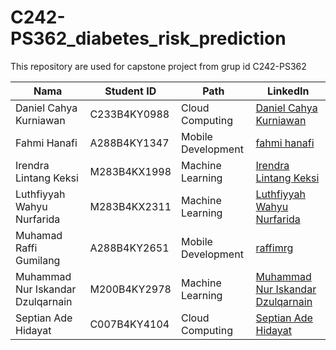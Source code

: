 # C242-PS362_diabetes_risk_prediction

This repository are used for capstone project from grup id C242-PS362

| Nama                              | Student ID   | Path               | LinkedIn                                                              |
| --------------------------------- | ------------ | ------------------ | --------------------------------------------------------------------- |
| Daniel Cahya Kurniawan            | C233B4KY0988 | Cloud Computing    | [Daniel Cahya Kurniawan]()                                            |
| Fahmi Hanafi                      | A288B4KY1347 | Mobile Development | [fahmi hanafi](https://www.linkedin.com/in/fahmi-hanafi/)             |
| Irendra Lintang Keksi             | M283B4KX1998 | Machine Learning   | [Irendra Lintang Keksi]()                                             |
| Luthfiyyah Wahyu Nurfarida        | M283B4KX2311 | Machine Learning   | [Luthfiyyah Wahyu Nurfarida]()                                        |
| Muhamad Raffi Gumilang            | A288B4KY2651 | Mobile Development | [raffimrg](https://www.linkedin.com/in/raffimrg)                      |
| Muhammad Nur Iskandar Dzulqarnain | M200B4KY2978 | Machine Learning   | [Muhammad Nur Iskandar Dzulqarnain]()                                 |
| Septian Ade Hidayat               | C007B4KY4104 | Cloud Computing    | [Septian Ade Hidayat](https://www.linkedin.com/in/septianadehidayat/) |
